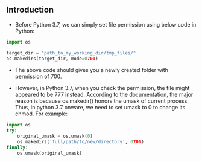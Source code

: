 ## Introduction

- Before Python 3.7, we can simply set file permission using below code in Python:

```python
import os

target_dir = "path_to_my_working_dir/tmp_files/"
os.makedirs(target_dir, mode=0700)
```
- The above code should gives you a newly created folder with permission of 700. 

- However, in Python 3.7, when you check the permission, the file might appeared to be 777 instead. According to the documentation, the major reason is because os.makedir() honors the umask of current process. Thus, in python 3.7 onware, we need to set umask to 0 to change its chmod. For example: 

```python
import os
try:
    original_umask = os.umask(0)
    os.makedirs('full/path/to/new/directory', 0700)
finally:
    os.umask(original_umask)
```
